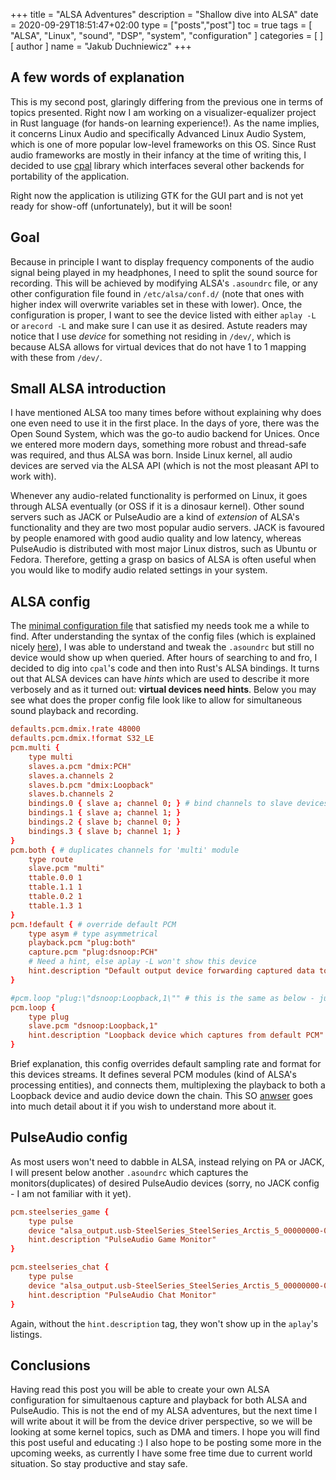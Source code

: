+++
title = "ALSA Adventures"
description = "Shallow dive into ALSA"
date = 2020-09-29T18:51:47+02:00
type = ["posts","post"]
toc = true
tags = [
"ALSA", "Linux", "sound",  "DSP", "system", "configuration"
]
categories = [
]
[ author ]
  name = "Jakub Duchniewicz"
+++

## A few words of explanation
This is my second post, glaringly differing from the previous one in terms of topics presented. Right now I am working on a visualizer-equalizer project in Rust language (for hands-on learning experience!). 
As the name implies, it concerns Linux Audio and specifically Advanced Linux Audio System, which is one of more popular low-level frameworks on this OS. Since Rust audio frameworks are mostly in their infancy at the time of writing this, I decided to use [cpal] library which interfaces several other backends for portability of the application.

Right now the application is utilizing GTK for the GUI part and is not yet ready for show-off (unfortunately), but it will be soon!

## Goal
Because in principle I want to display frequency components of the audio signal being played in my headphones, I need to split the sound source for recording. This will be achieved by modifying ALSA's `.asoundrc` file, or any other configuration file found in `/etc/alsa/conf.d/` (note that ones with higher index will overwrite variables set in these with lower). 
Once, the configuration is proper, I want to see the device listed with either `aplay -L` or `arecord -L` and make sure I can use it as desired. Astute readers may notice that I use *device* for something not residing in `/dev/`, which is because ALSA allows for virtual devices that do not have 1 to 1 mapping with these from `/dev/`.

## Small ALSA introduction
I have mentioned ALSA too many times before without explaining why does one even need to use it in the first place. In the days of yore, there was the Open Sound System, which was the go-to audio backend for Unices. Once we entered more modern days, something more robust and thread-safe was required, and thus ALSA was born. Inside Linux kernel, all audio devices are served via the ALSA API (which is not the most pleasant API to work with).

Whenever any audio-related functionality is performed on Linux, it goes through ALSA eventually (or OSS if it is a dinosaur kernel). Other sound servers such as JACK or PulseAudio are a kind of *extension* of ALSA's functionality and they are two most popular audio servers. JACK is favoured by people enamored with good audio quality and low latency, whereas PulseAudio is distributed with most major Linux distros, such as Ubuntu or Fedora. Therefore, getting a grasp on basics of ALSA is often useful when you would like to modify audio related settings in your system.

## ALSA config
The [minimal configuration file] that satisfied my needs took me a while to find. After understanding the syntax of the config files (which is explained nicely [here]), I was able to understand and tweak the `.asoundrc` but still no device would show up when queried. After hours of searching to and fro, I decided to dig into `cpal`'s code and then into Rust's ALSA bindings. It turns out that ALSA devices can have *hints* which are used to describe it more verbosely and as it turned out: **virtual devices need hints**. Below you may see what does the proper config file look like to allow for simultaneous sound playback and recording.

```conf
defaults.pcm.dmix.!rate 48000
defaults.pcm.dmix.!format S32_LE
pcm.multi {
    type multi
    slaves.a.pcm "dmix:PCH"
    slaves.a.channels 2
    slaves.b.pcm "dmix:Loopback"
    slaves.b.channels 2
    bindings.0 { slave a; channel 0; } # bind channels to slave devices
    bindings.1 { slave a; channel 1; }
    bindings.2 { slave b; channel 0; }
    bindings.3 { slave b; channel 1; }
}
pcm.both { # duplicates channels for 'multi' module 
    type route
    slave.pcm "multi"
    ttable.0.0 1
    ttable.1.1 1
    ttable.0.2 1
    ttable.1.3 1
}
pcm.!default { # override default PCM
    type asym # type asymmetrical
    playback.pcm "plug:both"
    capture.pcm "plug:dsnoop:PCH"
    # Need a hint, else aplay -L won't show this device
    hint.description "Default output device forwarding captured data to Loopback loop" # THIS IS THE OFFENDER (rather lack of it)
}

#pcm.loop "plug:\"dsnoop:Loopback,1\"" # this is the same as below - just compact
pcm.loop {
    type plug
    slave.pcm "dsnoop:Loopback,1"
    hint.description "Loopback device which captures from default PCM"
}
```

Brief explanation, this config overrides default sampling rate and format for this devices streams. It defines several PCM modules (kind of ALSA's processing entities), and connects them, multiplexing the playback to both a Loopback device and audio device down the chain. This SO [anwser] goes into much detail about it if you wish to understand more about it.

## PulseAudio config
As most users won't need to dabble in ALSA, instead relying on PA or JACK, I will present below another `.asoundrc` which captures the monitors(duplicates) of desired PulseAudio devices (sorry, no JACK config - I am not familiar with it yet). 

```conf
pcm.steelseries_game {
    type pulse
    device "alsa_output.usb-SteelSeries_SteelSeries_Arctis_5_00000000-00.analog-game.monitor"
    hint.description "PulseAudio Game Monitor"
}

pcm.steelseries_chat {
    type pulse
    device "alsa_output.usb-SteelSeries_SteelSeries_Arctis_5_00000000-00.analog-chat.monitor"
    hint.description "PulseAudio Chat Monitor"
}
```
Again, without the `hint.description` tag, they won't show up in the `aplay`'s listings.

## Conclusions
Having read this post you will be able to create your own ALSA configuration for simultaenous capture and playback for both ALSA and PulseAudio. This is not the end of my ALSA adventures, but the next time I will write about it will be from the device driver perspective, so we will be looking at some kernel topics, such as DMA and timers. I hope you will find this post useful and educating :) I also hope to be posting some more in the upcoming weeks, as currently I have some free time due to current world situation. So stay productive and stay safe.

[cpal]: https://docs.rs/cpal/0.12.1/cpal/index.html
[here]: https://wiki.archlinux.org/index.php/Advanced_Linux_Sound_Architecture#Configuration
[minimal configuration file]: https://ristovski.github.io/posts/master-alsa-config/
[anwser]: https://stackoverflow.com/a/44217925/7092926

